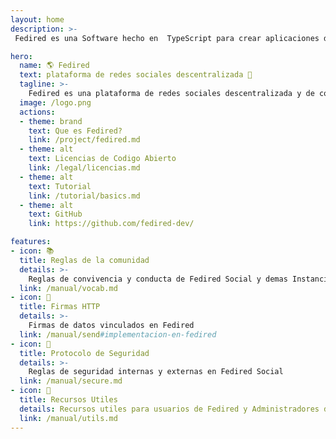 ```yaml
---
layout: home
description: >-
 Fedired es una Software hecho en  TypeScript para crear aplicaciones de servidores federados basadas en ActivityPub y otros estándares, los llamados fediverse.

hero:
  name: 🌎 Fedired 
  text: plataforma de redes sociales descentralizada 🚀
  tagline: >-
    Fedired es una plataforma de redes sociales descentralizada y de código abierto. Aprovechando el protocolo ActivityPub.
  image: /logo.png
  actions:
  - theme: brand
    text: Que es Fedired?
    link: /project/fedired.md
  - theme: alt
    text: Licencias de Codigo Abierto
    link: /legal/licencias.md
  - theme: alt
    text: Tutorial
    link: /tutorial/basics.md
  - theme: alt
    text: GitHub
    link: https://github.com/fedired-dev/

features:
- icon: 📚
  title: Reglas de la comunidad
  details: >-
    Reglas de convivencia y conducta de Fedired Social y demas Instancias
  link: /manual/vocab.md
- icon: 🔗
  title: Firmas HTTP
  details: >-
    Firmas de datos vinculados en Fedired
  link: /manual/send#implementacion-en-fedired
- icon: 🔐
  title: Protocolo de Seguridad
  details: >-
    Reglas de seguridad internas y externas en Fedired Social
  link: /manual/secure.md
- icon: 🧩
  title: Recursos Utiles
  details: Recursos utiles para usuarios de Fedired y Administradores de Instancias 
  link: /manual/utils.md
---
```

